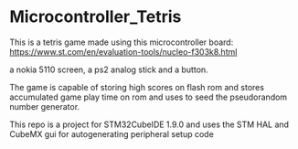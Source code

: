 # Microcontroller_Tetris

This is a tetris game made using this microcontroller board:
https://www.st.com/en/evaluation-tools/nucleo-f303k8.html

a nokia 5110 screen, a ps2 analog stick and a button.

The game is capable of storing high scores on flash rom and stores accumulated game play time on rom and uses to seed the pseudorandom number generator.

This repo is a project for STM32CubeIDE 1.9.0 and uses the STM HAL and CubeMX gui for autogenerating peripheral setup code

